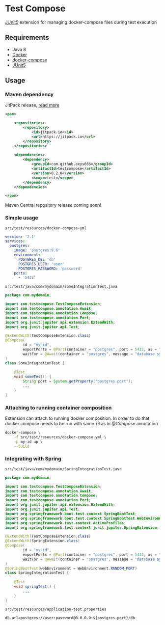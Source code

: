 # Test Compose

[JUnit5](https://junit.org/junit5/) extension for managing docker-compose files during test execution

## Requirements
- Java 8
- [Docker](https://www.docker.com/)
- [docker-compose](https://docs.docker.com/compose/)
- [JUnit5](https://junit.org/junit5/)


## Usage

###  Maven dependency

JitPack release, [read more](https://jitpack.io/#exys666/testcompose/0.2.0)
```xml
<pom>

    <repositories>
        <repository>
            <id>jitpack.io</id>
            <url>https://jitpack.io</url>
        </repository>
    </repositories>
    
    <dependencies>
        <dependency>
            <groupId>com.github.exys666</groupId>
            <artifactId>testcompose</artifactId>
            <version>0.2.0</version>
            <scope>test</scope>
        </dependency>
    </dependencies>

</pom>
```

Maven Central repository release coming soon!

### Simple usage

`src/test/resources/docker-compose-yml`
```yaml
version: '2.1'
services:
  postgres:
    image: 'postgres:9.6'
    environment:
      POSTGRES_DB: 'db'
      POSTGRES_USER: 'user'
      POSTGRES_PASSWORD: 'password'
    ports:
      - '5432'

```

`src/test/java/com/mydomain/SomeIntegrationTest.java`
```java
package com.mydomain;

import com.testcompose.TestComposeExtension;
import com.testcompose.annotation.Await;
import com.testcompose.annotation.Compose;
import com.testcompose.annotation.Port;
import org.junit.jupiter.api.extension.ExtendWith;
import org.junit.jupiter.api.Test;

@ExtendWith(TestComposeExtension.class)
@Compose(
        id = "my-id",
        exportPorts = @Port(container = "postgres", port = 5432, as = "postgres.port"),
        waitFor = @Await(container = "postgres", message = "database system is ready to accept connections")
)
class SomeIntegrationTest {
    
    @Test
    void someTest() {
        String port = System.getProperty("postgres.port");
        ...
    }    
}
```

### Attaching to running container composition

Extension can attach to running docker composition. 
In order to do that docker compose needs to be run with same `id` as in *@Compose* annotation

```sh
docker-compose \
    -f src/test/resources/docker-compose.yml \
    -p my-id up \
    --build
```

### Integrating with Spring

`src/test/java/com/mydomain/SpringIntegrationTest.java`
```java
package com.mydomain;

import com.testcompose.TestComposeExtension;
import com.testcompose.annotation.Await;
import com.testcompose.annotation.Compose;
import com.testcompose.annotation.Port;
import org.junit.jupiter.api.extension.ExtendWith;
import org.junit.jupiter.api.Test;
import org.springframework.boot.test.context.SpringBootTest;
import org.springframework.boot.test.context.SpringBootTest.WebEnvironment;
import org.springframework.test.context.ActiveProfiles;
import org.springframework.test.context.junit.jupiter.SpringExtension;

@ExtendWith(TestComposeExtension.class)
@ExtendWith(SpringExtension.class)
@Compose(
        id = "my-id",
        exportPorts = @Port(container = "postgres", port = 5432, as = "postgres.port"),
        waitFor = @Await(container = "postgres", message = "database system is ready to accept connections")
)
@SpringBootTest(webEnvironment = WebEnvironment.RANDOM_PORT)
class SpringIntegrationTest {
    
    @Test
    void springTest() {
        ...
    }    
}
```

`src/test/resources/application-test.properties`
```properties
db.url=postgres://user:password@0.0.0.0:${postgres.port}/db
```
